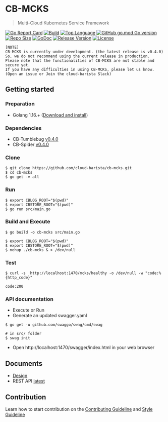 # CB-MCKS
> Multi-Cloud Kubernetes Service Framework

[![Go Report Card](https://goreportcard.com/badge/github.com/cloud-barista/cb-mcks)](https://goreportcard.com/report/github.com/cloud-barista/cb-mcks)
[![Build](https://img.shields.io/github/workflow/status/cloud-barista/cb-mcks/Build%20amd64%20container%20image)](https://github.com/cloud-barista/cb-mcks/actions?query=workflow%3A%22Build+amd64+container+image%22)
[![Top Language](https://img.shields.io/github/languages/top/cloud-barista/cb-mcks)](https://github.com/cloud-barista/cb-mcks/search?l=go)
[![GitHub go.mod Go version](https://img.shields.io/github/go-mod/go-version/cloud-barista/cb-mcks?label=go.mod)](https://github.com/cloud-barista/cb-mcks/blob/master/go.mod)
[![Repo Size](https://img.shields.io/github/repo-size/cloud-barista/cb-mcks)](#)
[![GoDoc](https://godoc.org/github.com/cloud-barista/cb-mcks?status.svg)](https://pkg.go.dev/github.com/cloud-barista/cb-mcks@master)
[![Release Version](https://img.shields.io/github/v/release/cloud-barista/cb-mcks?color=blue)](https://github.com/cloud-barista/cb-mcks/releases/latest)
[![License](https://img.shields.io/github/license/cloud-barista/cb-mcks?color=blue)](https://github.com/cloud-barista/cb-mcks/blob/master/LICENSE)

```
[NOTE]
CB-MCKS is currently under development. (the latest release is v0.4.0)
So, we do not recommend using the current release in production.
Please note that the functionalities of CB-MCKS are not stable and secure yet.
If you have any difficulties in using CB-MCKS, please let us know.
(Open an issue or Join the cloud-barista Slack)
```

## Getting started

### Preparation

* Golang 1.16.+ ([Download and install](https://golang.org/doc/install))

### Dependencies

* CB-Tumblebug [v0.4.0](https://github.com/cloud-barista/cb-tumblebug/releases/tag/v0.4.0)
* CB-Spider [v0.4.0](https://github.com/cloud-barista/cb-spider/releases/tag/v0.4.0)


### Clone

```
$ git clone https://github.com/cloud-barista/cb-mcks.git
$ cd cb-mcks
$ go get -v all
```

### Run 

```
$ export CBLOG_ROOT="$(pwd)"
$ export CBSTORE_ROOT="$(pwd)"
$ go run src/main.go
```

### Build and Execute

```
$ go build -o cb-mcks src/main.go
```

```
$ export CBLOG_ROOT="$(pwd)"
$ export CBSTORE_ROOT="$(pwd)"
$ nohup ./cb-mcks & > /dev/null
```

### Test

```
$ curl -s  http://localhost:1470/mcks/healthy -o /dev/null -w "code:%{http_code}"

code:200
```


### API documentation

* Execute or Run
* Generate an updated swagger.yaml
```
$ go get -u github.com/swaggo/swag/cmd/swag

# in src/ folder
$ swag init
```
* Open http://localhost:1470/swagger/index.html in your web browser 

## Documents

* [Design](./docs/design)
* REST API [latest](https://cloud-barista.github.io/cb-mcks-api-web/?url=https://raw.githubusercontent.com/cloud-barista/cb-mcks/master/src/docs/swagger.yaml)


## Contribution
Learn how to start contribution on the [Contributing Guideline](https://github.com/cloud-barista/docs/tree/master/contributing) and [Style Guideline](https://github.com/cloud-barista/cb-mcks/blob/master/STYLE_GUIDE.md)

